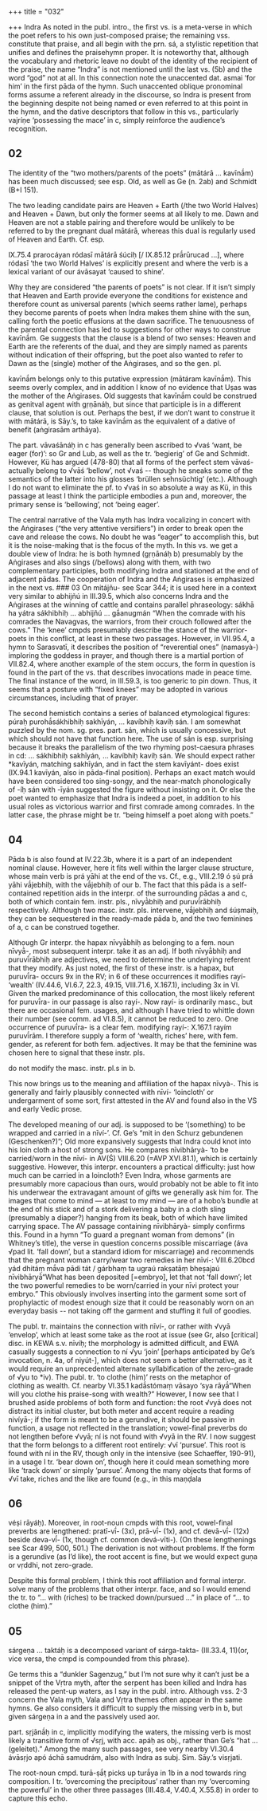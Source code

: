 +++
title = "032"

+++
Indra As noted in the publ. intro., the first vs. is a meta-verse in which the poet refers to his own just-composed praise; the remaining vss. constitute that praise, and all begin with the prn. sá, a stylistic repetition that unifies and defines the praisehymn proper. It is noteworthy that, although the vocabulary and rhetoric leave no doubt of the identity of the recipient of the praise, the name “Indra” is not mentioned until the last vs. (5b) and the word “god” not at all. In this connection note the unaccented dat. asmai ‘for him’ in the first pāda of the hymn. Such unaccented oblique pronominal forms assume a referent already in the discourse, so Indra is present from the beginning despite not being named or even referred to at this point in the hymn, and the dative descriptors that follow in this vs., particularly vajríṇe ‘possessing the mace’ in c, simply reinforce the audience’s recognition.


## 02
The identity of the “two mothers/parents of the poets” (mātárā … kavīnā́m) has been much discussed; see esp. Old, as well as Ge (n. 2ab) and Schmidt (B+I 151).

The two leading candidate pairs are Heaven + Earth (/the two World Halves) and Heaven + Dawn, but only the former seems at all likely to me. Dawn and Heaven are not a stable pairing and therefore would be unlikely to be referred to by the pregnant dual mātárā, whereas this dual is regularly used of Heaven and Earth. Cf. esp.

IX.75.4 prarocáyan ródasī mātárā śúciḥ [/ IX.85.12 prā́rūrucad …], where ródasī ‘the two World Halves’ is explicitly present and where the verb is a lexical variant of our ávāsayat ‘caused to shine’.

Why they are considered “the parents of poets” is not clear. If it isn’t simply that Heaven and Earth provide everyone the conditions for existence and therefore count as universal parents (which seems rather lame), perhaps they become parents of poets when Indra makes them shine with the sun, calling forth the poetic effusions at the dawn sacrifice. The tenuousness of the parental connection has led to suggestions for other ways to construe kavīnā́m. Ge suggests that the clause is a blend of two senses: Heaven and Earth are the referents of the dual, and they are simply named as parents without indication of their offspring, but the poet also wanted to refer to Dawn as the (single) mother of the Aṅgirases, and so the gen. pl.

kavīnā́m belongs only to this putative expression (mātáram kavīnā́m). This seems overly complex, and in addition I know of no evidence that Uṣas was the mother of the Aṅgirases. Old suggests that kavīnā́m could be construed as genitval agent with gṛṇānáḥ, but since that participle is in a different clause, that solution is out. Perhaps the best, if we don’t want to construe it with mātárā, is Sāy.’s, to take kavīnā́m as the equivalent of a dative of benefit (aṅgirasām arthāya).

The part. vāvaśānáḥ in c has generally been ascribed to √vaś ‘want, be eager (for)’: so Gr and Lub, as well as the tr. ‘begierig’ of Ge and Schmidt. However, Kü has argued (478-80) that all forms of the perfect stem vāvaś- actually belong to √vāś ‘bellow’, not √vaś -- though he sneaks some of the semantics of the latter into his glosses ‘brüllen sehnsüchtig’ (etc.). Although I do not want to eliminate the pf. to √vaś in so absolute a way as Kü, in this passage at least I think the participle embodies a pun and, moreover, the primary sense is ‘bellowing’, not ‘being eager’.

The central narrative of the Vala myth has Indra vocalizing in concert with the Aṅgirases (“the very attentive versifiers”) in order to break open the cave and release the cows. No doubt he was “eager” to accomplish this, but it is the noise-making that is the focus of the myth. In this vs. we get a double view of Indra: he is both hymned (gṛṇānáḥ b) presumably by the Aṅgirases and also sings (/bellows) along with them, with two complementary participles, both modifying Indra and stationed at the end of adjacent pādas. The cooperation of Indra and the Aṅgirases is emphasized in the next vs. ### 03
On mitájñu- see Scar 344; it is used here in a context very similar to abhijñú in III.39.5, which also concerns Indra and the Aṅgirases at the winning of cattle and contains parallel phraseology: sákhā ha yátra sákhibhiḥ … abhijñú … gā́anugmán “When the comrade with his comrades the Navagvas, the warriors, from their crouch followed after the cows.” The ‘knee’ cmpds presumably describe the stance of the warrior-poets in this conflict, at least in these two passages. However, in VII.95.4, a hymn to Sarasvatī, it describes the position of “reverential ones” (namasyà-) imploring the goddess in prayer, and though there is a martial portion of VII.82.4, where another example of the stem occurs, the form in question is found in the part of the vs. that describes invocations made in peace time. The final instance of the word, in III.59.3, is too generic to pin down. Thus, it seems that a posture with “fixed knees” may be adopted in various circumstances, including that of prayer.

The second hemistich contains a series of balanced etymological figures: púraḥ purohā́sákhibhiḥ sakhīyán, … kavíbhiḥ kavíḥ sán. I am somewhat puzzled by the nom. sg. pres. part. sán, which is usually concessive, but which should not have that function here. The use of sán is esp. surprising because it breaks the parallelism of the two rhyming post-caesura phrases in cd: … sákhibhiḥ sakhīyán, … kavíbhiḥ kavíḥ sán. We should expect rather *kavīyán, matching sakhīyán, and in fact the stem kavīyánt- does exist (IX.94.1 kavīyán, also in pāda-final position). Perhaps an exact match would have been considered too sing-songy, and the near-match phonologically of -íḥ sán with -īyán suggested the figure without insisting on it. Or else the poet wanted to emphasize that Indra is indeed a poet, in addition to his usual roles as victorious warrior and first comrade among comrades. In the latter case, the phrase might be tr. “being himself a poet along with poets.”


## 04
Pāda b is also found at IV.22.3b, where it is a part of an independent nominal clause. However, here it fits well within the larger clause structure, whose main verb is prá yāhi at the end of the vs. Cf., e.g., VIII.2.19 ó ṣú prá yāhi vā́jebhiḥ, with the vā́jebhiḥ of our b. The fact that this pāda is a self-contained repetition aids in the interpr. of the surrounding pādas a and c, both of which contain fem. instr. pls., nīvyā̀bhiḥ and puruvī́rābhiḥ respectively. Although two masc. instr. pls. intervene, vā́jebhiḥ and śúṣmaiḥ, they can be sequestered in the ready-made pāda b, and the two feminines of a, c can be construed together.

Although Gr interpr. the hapax nīvyā̀bhiḥ as belonging to a fem. noun nīvyā̀-, most subsequent interpr. take it as an adj. If both nīvyā̀bhiḥ and puruvī́rābhiḥ are adjectives, we need to determine the underlying referent that they modify. As just noted, the first of these instr. is a hapax, but puruvī́ra- occurs 9x in the RV; in 6 of these occurrences it modifies rayí- ‘wealth’ (IV.44.6, VI.6.7, 22.3, 49.15, VIII.71.6, X.167.1), including 3x in VI. Given the marked predominance of this collocation, the most likely referent for puruvī́ra- in our passage is also rayí-. Now rayí- is ordinarily masc., but there are occasional fem. usages, and although I have tried to whittle down their number (see comm. ad VI.8.5), it cannot be reduced to zero. One occurrence of puruvī́ra- is a clear fem. modifying rayí-: X.167.1 rayím puruvī́rām. I therefore supply a form of ‘wealth, riches’ here, with fem. gender, as referent for both fem. adjectives. It may be that the feminine was chosen here to signal that these instr. pls.

do not modify the masc. instr. pl.s in b.

This now brings us to the meaning and affiliation of the hapax nīvyà-. This is generally and fairly plausibly connected with nīví- ‘loincloth’ or undergarment of some sort, first attested in the AV and found also in the VS and early Vedic prose.

The developed meaning of our adj. is supposed to be ‘(something) to be wrapped and carried in a nīví-’. Cf. Ge’s “mit in den Schurz gebundenen (Geschenken?)”; Old more expansively suggests that Indra could knot into his loin cloth a host of strong sons. He compares nīvibhāryà- ‘to be carried/worn in the nīví- in AV(Ś) VIII.6.20 (=AVP XVI.81.1), which is certainly suggestive. However, this interpr. encounters a practical difficulty: just how much can be carried in a loincloth? Even Indra, whose garments are presumably more capacious than ours, would probably not be able to fit into his underwear the extravagant amount of gifts we generally ask him for. The images that come to mind — at least to my mind — are of a hobo’s bundle at the end of his stick and of a stork delivering a baby in a cloth sling (presumably a diaper?) hanging from its beak, both of which have limited carrying space. The AV passage containing nīvibhāryà- simply confirms this. Found in a hymn “To guard a pregnant woman from demons” (in Whitney’s title), the verse in question concerns possible miscarriage (áva √pad lit. ‘fall down’, but a standard idiom for miscarriage) and recommends that the pregnant woman carry/wear two remedies in her nīví-: VIII.6.20bcd yád dhitáṃ mā́va pādi tát / gárbhaṃ ta ugraú rakṣatāṃ bheṣajaú nīvibhāryā̀“What has been deposited [=embryo], let that not ‘fall down’; let the two powerful remedies to be worn/carried in your nīvi protect your embryo.” This obviously involves inserting into the garment some sort of prophylactic of modest enough size that it could be reasonably worn on an everyday basis -- not taking off the garment and stuffing it full of goodies.

The publ. tr. maintains the connection with nīví-, or rather with √vyā ‘envelop’, which at least some take as the root at issue (see Gr, also [critical] disc. in KEWA s.v. nīvíḥ; the morphology is admitted difficult, and EWA casually suggests a connection to ní √yu ‘join’ [perhaps anticipated by Ge’s invocation, n. 4a, of niyút-], which does not seem a better alternative, as it would require an unprecedented alternate syllabification of the zero-grade of √yu to *iv). The publ. tr. ‘to clothe (him)’ rests on the metaphor of clothing as wealth. Cf. nearby VI.35.1 kadā́stómaṃ vāsayo ‘sya rāyā́“When will you clothe his praise-song with wealth?” However, I now see that I brushed aside problems of both form and function: the root √vyā does not distract its initial cluster, but both meter and accent require a reading nivíyā-; if the form is meant to be a gerundive, it should be passive in function, a usage not reflected in the translation; vowel-final preverbs do not lengthen before √vyā; ní is not found with √vyā in the RV. I now suggest that the form belongs to a different root entirely: √vī ‘pursue’. This root is found with ní in the RV, though only in the intensive (see Schaeffer, 190-91), in a usage I tr. ‘bear down on’, though here it could mean something more like ‘track down’ or simply ‘pursue’. Among the many objects that forms of √vī take, riches and the like are found (e.g., in this maṇḍala


## 06
véṣi rāyáḥ). Moreover, in root-noun cmpds with this root, vowel-final preverbs are lengthened: pratī-vī́- (3x), prā-vī́- (1x), and cf. devā-vī́- (12x) beside deva-vī́- (1x, though cf. common devá-vīti-). (On these lengthenings see Scar 499, 500, 501.) The derivation is not without problems. If the form is a gerundive (as I’d like), the root accent is fine, but we would expect guṇa or vṛddhi, not zero-grade.

Despite this formal problem, I think this root affiliation and formal interpr. solve many of the problems that other interpr. face, and so I would emend the tr. to “… with (riches) to be tracked down/pursued …” in place of “… to clothe (him).”


## 05
sárgeṇa … taktáḥ is a decomposed variant of sárga-takta- (III.33.4, 11)(or, vice versa, the cmpd is compounded from this phrase).

Ge terms this a “dunkler Sagenzug,” but I’m not sure why it can’t just be a snippet of the Vṛtra myth, after the serpent has been killed and Indra has released the pent-up waters, as I say in the publ. intro. Although vss. 2-3 concern the Vala myth, Vala and Vṛtra themes often appear in the same hymns. Ge also considers it difficult to supply the missing verb in b, but given sárgeṇa in a and the passively used aor.

part. sṛjānā́ḥ in c, implicitly modifying the waters, the missing verb is most likely a transitive form of √sṛj, with acc. apáḥ as obj., rather than Ge’s “hat … (geleitet).” Among the many such passages, see very nearby VI.30.4 ávāsṛjo apó áchā samudrám, also with Indra as subj. Sim. Sāy.’s visṛjati.

The root-noun cmpd. turā-ṣā́ṭ picks up turā́ya in 1b in a nod towards ring composition. I tr. ‘overcoming the precipitous’ rather than my ‘overcoming the powerful’ in the other three passages (III.48.4, V.40.4, X.55.8) in order to capture this echo.


